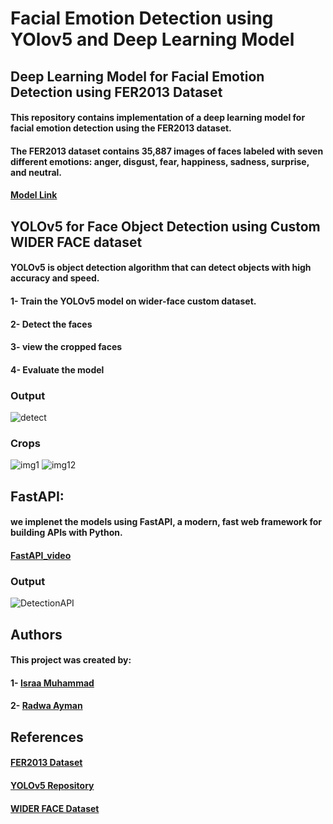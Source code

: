 # Facial Emotion Detection using YOlov5 and Deep Learning Model

## Deep Learning Model for Facial Emotion Detection using FER2013 Dataset

#### This repository contains implementation of a deep learning model for facial emotion detection using the FER2013 dataset.
#### The FER2013 dataset contains 35,887 images of faces labeled with seven different emotions: anger, disgust, fear, happiness, sadness, surprise, and neutral.
#### [Model Link](https://drive.google.com/drive/folders/1ZVfOJVbAl0D1_ZJDmAcnd1cp7a-EGEOg?usp=drive_link)

## YOLOv5 for Face Object Detection using Custom WIDER FACE dataset

#### YOLOv5 is object detection algorithm that can detect objects with high accuracy and speed.
#### 1- Train the YOLOv5 model on wider-face custom dataset.
#### 2- Detect the faces 
#### 3- view the cropped faces 
#### 4- Evaluate the model

### Output
![detect](https://github.com/israa2050/facial-emotion-detection/assets/47259697/ba50683d-b9b0-4a80-910d-df63d8eb738a)
### Crops
![img1](https://github.com/israa2050/facial-emotion-detection/assets/47259697/b66893b9-b031-4a25-a9d3-cd4410c51f97)
![img12](https://github.com/israa2050/facial-emotion-detection/assets/47259697/d164a6bf-e3ec-4e43-a489-bce9ad967db3)



## FastAPI:
#### we implenet the models using  FastAPI, a modern, fast web framework for building APIs with Python.
#### [FastAPI_video](https://drive.google.com/file/d/1FrvYnjeNqmgeTK_TiTTK6UNIs8SbugyE/view?usp=drive_link)  
### Output
![DetectionAPI](https://github.com/israa2050/facial-emotion-detection/assets/47259697/cff9f176-ce93-48e3-999e-3ba24102da44)

## Authors
#### This project was created by:
#### 1- [Israa Muhammad](https://github.com/israa2050)
#### 2- [Radwa Ayman](https://github.com/radwaayman22)

## References
#### [FER2013 Dataset](https://www.kaggle.com/datasets/msambare/fer2013)
#### [YOLOv5 Repository](https://github.com/ultralytics/yolov5)
#### [WIDER FACE Dataset](https://www.kaggle.com/datasets/rocky03/wider-face-in-yolov5-format)
